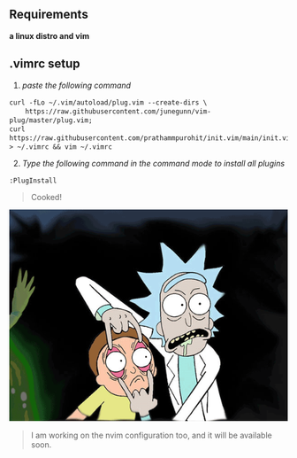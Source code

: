 ## Requirements

**a linux distro and vim**

## .vimrc setup

1. _paste the following command_
```
curl -fLo ~/.vim/autoload/plug.vim --create-dirs \
    https://raw.githubusercontent.com/junegunn/vim-plug/master/plug.vim;
curl https://raw.githubusercontent.com/prathammpurohit/init.vim/main/init.vim > ~/.vimrc && vim ~/.vimrc
```
2. _Type the following command in the command mode to install all plugins_
```
:PlugInstall
```
> Cooked!

![Rick cooked for you](/static/rick-gif.gif)

> I am working on the nvim configuration too, and it will be available soon.
